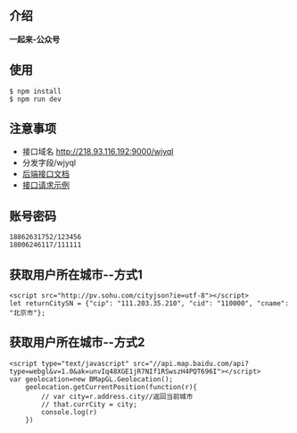 ## 介绍

**一起来-公众号**


## 使用

```
$ npm install
$ npm run dev
```
## 注意事项
- 接口域名 http://218.93.116.192:9000/wjyql
- 分发字段/wjyql
- [后端接口文档](http://218.93.116.192:9000/wjyql)
- [接口请求示例](http://218.93.116.192:9000/wjyql)

## 账号密码
```
18862631752/123456
18006246117/111111
```
## 获取用户所在城市--方式1
```
<script src="http://pv.sohu.com/cityjson?ie=utf-8"></script>
let returnCitySN = {"cip": "111.203.35.210", "cid": "110000", "cname": "北京市"};

```
## 获取用户所在城市--方式2
```
<script type="text/javascript" src="//api.map.baidu.com/api?type=webgl&v=1.0&ak=unvIq48XGE1jR7NIf1RSwszH4PQT696I"></script>
var geolocation=new BMapGL.Geolocation();
    geolocation.getCurrentPosition(function(r){
        // var city=r.address.city//返回当前城市
        // that.currCity = city;
        console.log(r)
    })

```


